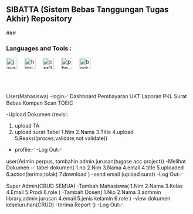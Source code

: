 <h2 align="left">SIBATTA (Sistem Bebas Tanggungan Tugas Akhir) Repository</h2>
###

<div align="left">
  <h3>Languages and Tools :</h3>
  <img src="https://cdn.jsdelivr.net/gh/devicons/devicon/icons/javascript/javascript-original.svg" height="30" alt="javascript logo"  />
  <img width="12" />
  <img src="https://cdn.jsdelivr.net/gh/devicons/devicon/icons/html5/html5-original.svg" height="30" alt="html5 logo"  />
  <img width="12" />
  <img src="https://cdn.jsdelivr.net/gh/devicons/devicon/icons/css3/css3-original.svg" height="30" alt="css3 logo"  />
  <img width="12" />
  <img src="https://cdn.jsdelivr.net/gh/devicons/devicon/icons/php/php-original.svg" height="30" alt="php logo"  />
  <img width="12" />
  <img src="https://cdn.jsdelivr.net/gh/devicons/devicon/icons/bootstrap/bootstrap-original.svg" height="30" alt="bootstrap logo"  />
</div>

###

<br clear="both">

###





User(Mahasiswa)
-login✅
Dashboard
Pembayaran UKT
Laporan PKL
Surat Bebas Kompen
Scan TOEIC

-Upload Dokumen
(revisi:
 1. upload TA
 2. upload surat
 Tabel
 1.Nim
 2.Nama
 3.Title
 4.upload
 5.Reaksi(proces,validate,not validate))
- profile✅
-Log Out✅

user(Admin perpus,
tambahin admin jurusan(tugase acc project))
-Melihat Dokumen ✅
tabel dokumen(
  1.no
  2.Nim
  3.Nama
  4.email
  4.title
  5.uploaded
  6.action(terima,tolak)
  7.download
)
-send email (upload surat)
-Log Out✅

Super Admin(CRUD SEMUA)
-Tambah Mahasiswa(
  1.Nim
  2.Nama
  3.Kelas
  4.Email
  5.Prodi
  6.role
)
-Tambah Dosen(
  1.Nip
  2.Nama
  3.admmin library,admin jurusan
  4.email
  5.jenis kelamin
  6.role
)
-view dokumen keseluruhan(CRUD)
-terima Report ()
-Log Out✅